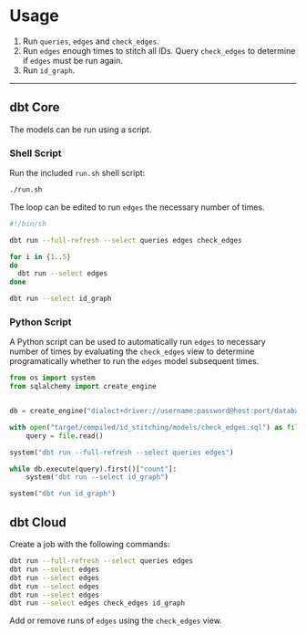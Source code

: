 # Usage

1. Run `queries`, `edges` and `check_edges`.
2. Run `edges` enough times to stitch all IDs. Query `check_edges` to determine if `edges` must be run again.
3. Run `id_graph`.

---

## dbt Core

The models can be run using a script.

### Shell Script

Run the included `run.sh` shell script:

```bash
./run.sh
```

The loop can be edited to run `edges` the necessary number of times.

```bash
#!/bin/sh

dbt run --full-refresh --select queries edges check_edges

for i in {1..5}
do
  dbt run --select edges
done

dbt run --select id_graph
```

### Python Script

A Python script can be used to automatically run `edges` to necessary number of times by evaluating the `check_edges` view to determine programatically whether to run the `edges` model subsequent times.

```python
from os import system
from sqlalchemy import create_engine


db = create_engine("dialect+driver://username:password@host:port/database")

with open("target/compiled/id_stitching/models/check_edges.sql") as file:
    query = file.read()

system("dbt run --full-refresh --select queries edges")

while db.execute(query).first()["count"]:
    system("dbt run --select id_graph")

system("dbt run id_graph")
```

## dbt Cloud

Create a job with the following commands:

```bash
dbt run --full-refresh --select queries edges
dbt run --select edges
dbt run --select edges
dbt run --select edges
dbt run --select edges
dbt run --select edges check_edges id_graph
```

Add or remove runs of `edges` using the `check_edges` view.
